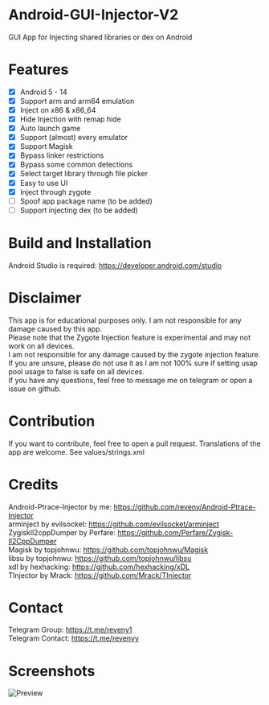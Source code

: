 # Android-GUI-Injector-V2
GUI App for Injecting shared libraries or dex on Android

# Features
- [x] Android 5 - 14
- [x] Support arm and arm64 emulation
- [x] Inject on x86 & x86_64
- [x] Hide Injection with remap hide   
- [x] Auto launch game
- [x] Support (almost) every emulator
- [x] Support Magisk
- [x] Bypass linker restrictions
- [x] Bypass some common detections
- [x] Select target library through file picker
- [x] Easy to use UI
- [x] Inject through zygote
- [ ] Spoof app package name (to be added)
- [ ] Support injecting dex (to be added)

# Build and Installation
Android Studio is required: https://developer.android.com/studio  <br />

# Disclaimer
This app is for educational purposes only. I am not responsible for any damage caused by this app. <br />
Please note that the Zygote Injection feature is experimental and may not work on all devices. <br />
I am not responsible for any damage caused by the zygote injection feature. If you are unsure,
please do not use it as I am not 100% sure if setting usap pool usage to false is safe on all devices. <br />
If you have any questions, feel free to message me on telegram or open a issue on github. <br />

# Contribution
If you want to contribute, feel free to open a pull request. Translations of the app are welcome. See values/strings.xml <br />

# Credits
Android-Ptrace-Injector by me: https://github.com/reveny/Android-Ptrace-Injector <br />
arminject by evilsocket: https://github.com/evilsocket/arminject <br />
ZygiskIl2cppDumper by Perfare: https://github.com/Perfare/Zygisk-Il2CppDumper <br />
Magisk by topjohnwu: https://github.com/topjohnwu/Magisk <br />
libsu by topjohnwu: https://github.com/topjohnwu/libsu <br />
xdl by hexhacking: https://github.com/hexhacking/xDL <br />
TInjector by Mrack: https://github.com/Mrack/TInjector <br />

# Contact
Telegram Group: https://t.me/reveny1 <br>
Telegram Contact: https://t.me/revenyy
  
# Screenshots
![Preview](https://github.com/reveny/Android-GUI-Injector/blob/main/images/preview.jpg)
